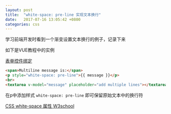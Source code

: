 ```yaml
---
layout: post
title:  "white-space: pre-line 实现文本换行"
date:   2017-07-16 13:05:42 +0800
categories: css
---
```


学习前端开发时看到一个渐变设置文本换行的例子，记录下来

如下是VUE教程中的实例

[表单控件绑定](https://cn.vuejs.org/v2/guide/forms.html)

```html
<span>Multiline message is:</span>
<p style="white-space: pre-line">{{ message }}</p>
<br>
<textarea v-model="message" placeholder="add multiple lines"></textarea>
```

在p中添加样式 `white-space: pre-line` 即可保留原始文本中的换行符

[CSS white-space 属性 W3school](http://www.w3school.com.cn/cssref/pr_text_white-space.asp)
